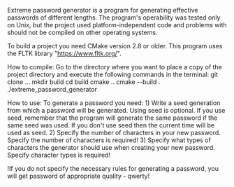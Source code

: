 Extreme password generator is a program for generating effective passwords of
different lengths. The program's operability was tested only on Unix, but the
project used platform-independent code and problems with should not be compiled
on other operating systems.

To build a project you need CMake version 2.8 or older.
This program uses the FLTK library "https://www.fltk.org/".

How to compile:
Go to the directory where you want to place a copy of the project directory and
execute the following commands in the terminal:
    git clone ...
    mkdir build
    cd build
    cmake ..
    cmake --build .
    ./extreme_password_generator

How to use:
To generate a password you need:
     1) Write a seed generation from which a password will be generated. Using
     seed is optional. If you use seed, remember that the program will generate
     the same password if the same seed was used. If you don't use seed then
     the current time will be used as seed.
     2) Specify the number of characters in your new password. Specify the
     number of characters is required!
     3) Specify what types of characters the generator should use when creating
     your new password. Specify character types is required!

!If you do not specify the necessary rules for generating a password, you will
get password of appropriate quality - qwerty!
